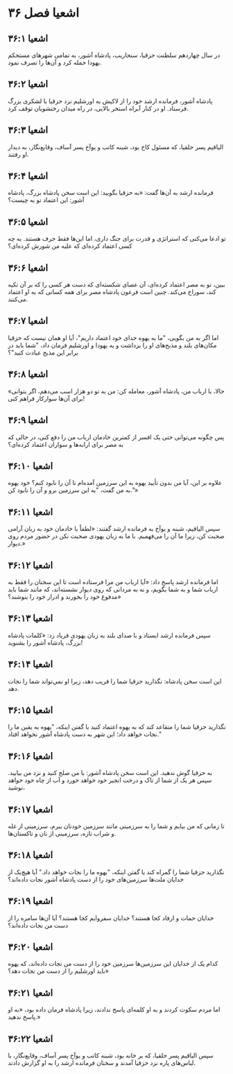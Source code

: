 # اشعیا فصل ۳۶

## اشعیا ۳۶:۱
در سال چهاردهم سلطنت حزقیا، سنحاریب، پادشاه آشور، به تمامی شهرهای مستحکم یهودا حمله کرد و آن‌ها را تصرف نمود.

## اشعیا ۳۶:۲
پادشاه آشور، فرمانده ارشد خود را از لاکیش به اورشلیم نزد حزقیا با لشکری بزرگ فرستاد. او در کنار آبراه استخر بالایی، در راه میدان رختشویان توقف کرد.

## اشعیا ۳۶:۳
الیاقیم پسر حلقیا، که مسئول کاخ بود، شبنه کاتب و یوآخ پسر آساف، وقایع‌نگار، به دیدار او رفتند.

## اشعیا ۳۶:۴
فرمانده ارشد به آن‌ها گفت: «به حزقیا بگویید: این است سخن پادشاه بزرگ، پادشاه آشور: این اعتماد تو به چیست؟

## اشعیا ۳۶:۵
تو ادعا می‌کنی که استراتژی و قدرت برای جنگ داری، اما این‌ها فقط حرف هستند. به چه کسی اعتماد کرده‌ای که علیه من شورش کرده‌ای؟

## اشعیا ۳۶:۶
ببین، تو به مصر اعتماد کرده‌ای، آن عصای شکسته‌ای که دست هر کسی را که بر آن تکیه کند، سوراخ می‌کند. چنین است فرعون پادشاه مصر برای همه کسانی که به او اعتماد می‌کنند.

## اشعیا ۳۶:۷
اما اگر به من بگویی، "ما به یهوه خدای خود اعتماد داریم"، آیا او همان نیست که حزقیا مکان‌های بلند و مذبح‌های او را برداشت و به یهودا و اورشلیم فرمان داد، "شما باید در برابر این مذبح عبادت کنید"؟

## اشعیا ۳۶:۸
«حالا، با ارباب من، پادشاه آشور، معامله کن: من به تو دو هزار اسب می‌دهم، اگر بتوانی برای آن‌ها سوارکار فراهم کنی!

## اشعیا ۳۶:۹
پس چگونه می‌توانی حتی یک افسر از کمترین خادمان ارباب من را دفع کنی، در حالی که به مصر برای ارابه‌ها و سواران اعتماد کرده‌ای؟

## اشعیا ۳۶:۱۰
علاوه بر این، آیا من بدون تأیید یهوه به این سرزمین آمده‌ام تا آن را نابود کنم؟ خود یهوه به من گفت، "به این سرزمین برو و آن را نابود کن."»

## اشعیا ۳۶:۱۱
سپس الیاقیم، شبنه و یوآخ به فرمانده ارشد گفتند: «لطفاً با خادمان خود به زبان آرامی صحبت کن، زیرا ما آن را می‌فهمیم. با ما به زبان یهودی صحبت نکن در حضور مردم روی دیوار.»

## اشعیا ۳۶:۱۲
اما فرمانده ارشد پاسخ داد: «آیا ارباب من مرا فرستاده است تا این سخنان را فقط به ارباب شما و به شما بگویم، و نه به مردانی که روی دیوار نشسته‌اند، که مانند شما باید مدفوع خود را بخورند و ادرار خود را بنوشند؟»

## اشعیا ۳۶:۱۳
سپس فرمانده ارشد ایستاد و با صدای بلند به زبان یهودی فریاد زد: «کلمات پادشاه بزرگ، پادشاه آشور را بشنوید!

## اشعیا ۳۶:۱۴
این است سخن پادشاه: نگذارید حزقیا شما را فریب دهد، زیرا او نمی‌تواند شما را نجات دهد.

## اشعیا ۳۶:۱۵
نگذارید حزقیا شما را متقاعد کند که به یهوه اعتماد کنید با گفتن اینکه، "یهوه به یقین ما را نجات خواهد داد؛ این شهر به دست پادشاه آشور نخواهد افتاد."

## اشعیا ۳۶:۱۶
به حزقیا گوش ندهید. این است سخن پادشاه آشور: با من صلح کنید و نزد من بیایید. سپس هر یک از شما از تاک و درخت انجیر خود خواهد خورد و آب از چاه خود خواهد نوشید،

## اشعیا ۳۶:۱۷
تا زمانی که من بیایم و شما را به سرزمینی مانند سرزمین خودتان ببرم، سرزمینی از غله و شراب تازه، سرزمینی از نان و تاکستان‌ها.

## اشعیا ۳۶:۱۸
نگذارید حزقیا شما را گمراه کند با گفتن اینکه، "یهوه ما را نجات خواهد داد." آیا هیچ‌یک از خدایان ملت‌ها سرزمین‌های خود را از دست پادشاه آشور نجات داده‌اند؟

## اشعیا ۳۶:۱۹
خدایان حمات و ارفاد کجا هستند؟ خدایان سفروایم کجا هستند؟ آیا آن‌ها سامره را از دست من نجات داده‌اند؟

## اشعیا ۳۶:۲۰
کدام یک از خدایان این سرزمین‌ها سرزمین خود را از دست من نجات داده‌اند، که یهوه باید اورشلیم را از دست من نجات دهد؟»

## اشعیا ۳۶:۲۱
اما مردم سکوت کردند و به او کلمه‌ای پاسخ ندادند، زیرا پادشاه فرمان داده بود، «به او پاسخ ندهید.»

## اشعیا ۳۶:۲۲
سپس الیاقیم پسر حلقیا، که بر خانه بود، شبنه کاتب و یوآخ پسر آساف، وقایع‌نگار، با لباس‌های پاره نزد حزقیا آمدند و سخنان فرمانده ارشد را به او گزارش دادند.
